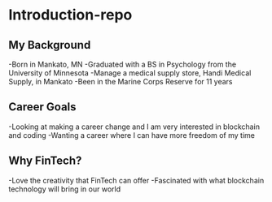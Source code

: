 # Introduction-repo
## My Background
-Born in Mankato, MN
-Graduated with a BS in Psychology from the University of Minnesota
-Manage a medical supply store, Handi Medical Supply, in Mankato
-Been in the Marine Corps Reserve for 11 years
## Career Goals
-Looking at making a career change and I am very interested in blockchain and coding
-Wanting a career where I can have more freedom of my time
## Why FinTech?
-Love the creativity that FinTech can offer
-Fascinated with what blockchain technology will bring in our world
